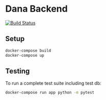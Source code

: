 # Dana Backend

[![Build Status](https://travis-ci.org/DanaCharityProject/backend.svg?branch=AndreiAndMarco)](https://travis-ci.org/DanaCharityProject/backend)

## Setup

```bash
docker-compose build
docker-compose up
```

## Testing

To run a complete test suite including test db:

```bash
docker-compose run app python -m pytest
```